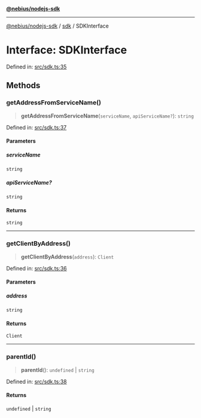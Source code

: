 [**@nebius/nodejs-sdk**](../../README.md)

***

[@nebius/nodejs-sdk](../../README.md) / [sdk](../README.md) / SDKInterface

# Interface: SDKInterface

Defined in: [src/sdk.ts:35](https://github.com/nebius/nodejs-sdk/blob/2ec552fb564ad8fdbf78c4eb6e73ce9101501e8a/src/sdk.ts#L35)

## Methods

### getAddressFromServiceName()

> **getAddressFromServiceName**(`serviceName`, `apiServiceName?`): `string`

Defined in: [src/sdk.ts:37](https://github.com/nebius/nodejs-sdk/blob/2ec552fb564ad8fdbf78c4eb6e73ce9101501e8a/src/sdk.ts#L37)

#### Parameters

##### serviceName

`string`

##### apiServiceName?

`string`

#### Returns

`string`

***

### getClientByAddress()

> **getClientByAddress**(`address`): `Client`

Defined in: [src/sdk.ts:36](https://github.com/nebius/nodejs-sdk/blob/2ec552fb564ad8fdbf78c4eb6e73ce9101501e8a/src/sdk.ts#L36)

#### Parameters

##### address

`string`

#### Returns

`Client`

***

### parentId()

> **parentId**(): `undefined` \| `string`

Defined in: [src/sdk.ts:38](https://github.com/nebius/nodejs-sdk/blob/2ec552fb564ad8fdbf78c4eb6e73ce9101501e8a/src/sdk.ts#L38)

#### Returns

`undefined` \| `string`
